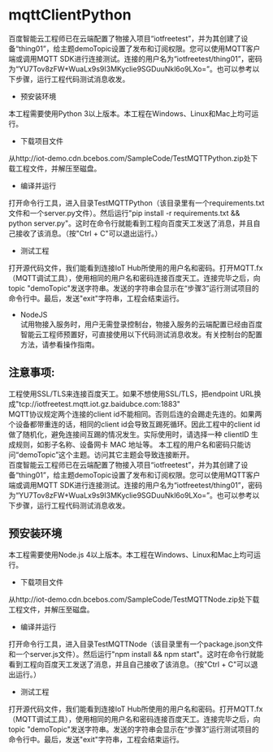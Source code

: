# mqttClientPython
百度智能云工程师已在云端配置了物接入项目“iotfreetest”，并为其创建了设备“thing01”，给主题demoTopic设置了发布和订阅权限。您可以使用MQTT客户端或调用MQTT SDK进行连接测试。连接的用户名为“iotfreetest/thing01”，密码为“YU7Tov8zFW+WuaLx9s9I3MKyclie9SGDuuNkl6o9LXo=”。也可以参考以下步骤，运行工程代码测试消息收发。

* 预安装环境  

本工程需要使用Python 3以上版本。本工程在Windows、Linux和Mac上均可运行。

* 下载项目文件  

从http://iot-demo.cdn.bcebos.com/SampleCode/TestMQTTPython.zip处下载工程文件，并解压至磁盘。

* 编译并运行  

打开命令行工具，进入目录TestMQTTPython（该目录里有一个requirements.txt文件和一个server.py文件）。然后运行"pip install -r requirements.txt && python server.py"。这时在命令行就能看到工程向百度天工发送了消息，并且自己接收了该消息。（按"Ctrl + C"可以退出运行。）

* 测试工程  

打开源代码文件，我们能看到连接IoT Hub所使用的用户名和密码。打开MQTT.fx（MQTT调试工具），使用相同的用户名和密码连接百度天工。连接完毕之后，向topic "demoTopic"发送字符串。发送的字符串会显示在“步骤3”运行测试项目的命令行中。最后，发送"exit"字符串，工程会结束运行。

* NodeJS  
试用物接入服务时，用户无需登录控制台，物接入服务的云端配置已经由百度智能云工程师预置好，可直接使用以下代码测试消息收发。有关控制台的配置方法，请参看操作指南。

## 注意事项:

工程使用SSL/TLS来连接百度天工。如果不想使用SSL/TLS，把endpoint URL换成"tcp://iotfreetest.mqtt.iot.gz.baidubce.com:1883"  
MQTT协议规定两个连接的client id不能相同。否则后连的会踢走先连的。如果两个设备都带重连的话，相同的client id会导致互踢死循环。因此工程中的client id做了随机化，避免连接间互踢的情况发生。实际使用时，请选择一种 clientID 生成规则，如影子名称、设备网卡 MAC 地址等。
本工程的用户名和密码只能访问“demoTopic”这个主题。访问其它主题会导致连接断开。  
百度智能云工程师已在云端配置了物接入项目“iotfreetest”，并为其创建了设备“thing01”，给主题demoTopic设置了发布和订阅权限。您可以使用MQTT客户端或调用MQTT SDK进行连接测试。连接的用户名为“iotfreetest/thing01”，密码为“YU7Tov8zFW+WuaLx9s9I3MKyclie9SGDuuNkl6o9LXo=”。也可以参考以下步骤，运行工程代码测试消息收发。

## 预安装环境

本工程需要使用Node.js 4以上版本。本工程在Windows、Linux和Mac上均可运行。

* 下载项目文件 

从http://iot-demo.cdn.bcebos.com/SampleCode/TestMQTTNode.zip处下载工程文件，并解压至磁盘。

* 编译并运行 

打开命令行工具，进入目录TestMQTTNode（该目录里有一个package.json文件和一个server.js文件）。然后运行"npm install && npm start"。这时在命令行就能看到工程向百度天工发送了消息，并且自己接收了该消息。（按"Ctrl + C"可以退出运行。）

* 测试工程 

打开源代码文件，我们能看到连接IoT Hub所使用的用户名和密码。打开MQTT.fx（MQTT调试工具），使用相同的用户名和密码连接百度天工。连接完毕之后，向topic "demoTopic"发送字符串。发送的字符串会显示在“步骤3”运行测试项目的命令行中。最后，发送"exit"字符串，工程会结束运行。
